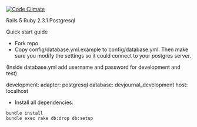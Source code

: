[![Code Climate](https://codeclimate.com/github/F3PiX/DevJournal/badges/gpa.svg)](https://codeclimate.com/github/F3PiX/DevJournal)

Rails 5 
Ruby 2.3.1
Postgresql 

Quick start guide  
*  Fork repo  
* Copy config/database.yml.example to config/database.yml. Then make sure you modify the settings so it could connect to your postgres server.  

(Inside database.yml add username and password for development and test)    

development:
  adapter: postgresql
  database: devjournal_development
  host: localhost  

*  Install all dependencies:  

`bundle install`  
`bundle exec rake db:drop db:setup ` 



